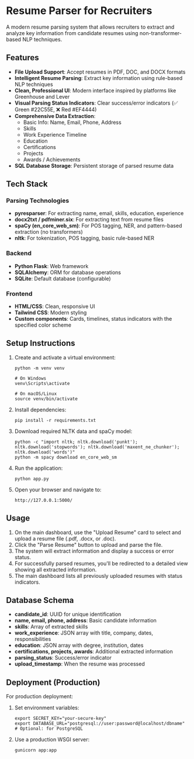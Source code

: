 # Resume Parser for Recruiters

A modern resume parsing system that allows recruiters to extract and analyze key information from candidate resumes using non-transformer-based NLP techniques.

## Features

- **File Upload Support**: Accept resumes in PDF, DOC, and DOCX formats
- **Intelligent Resume Parsing**: Extract key information using rule-based NLP techniques
- **Clean, Professional UI**: Modern interface inspired by platforms like Greenhouse and Lever
- **Visual Parsing Status Indicators**: Clear success/error indicators (✅ Green #22C55E, ❌ Red #EF4444)
- **Comprehensive Data Extraction**:
  - Basic Info: Name, Email, Phone, Address
  - Skills
  - Work Experience Timeline
  - Education
  - Certifications
  - Projects
  - Awards / Achievements
- **SQL Database Storage**: Persistent storage of parsed resume data

## Tech Stack

### Parsing Technologies
- **pyresparser**: For extracting name, email, skills, education, experience
- **docx2txt / pdfminer.six**: For extracting text from resume files
- **spaCy (en_core_web_sm)**: For POS tagging, NER, and pattern-based extraction (no transformers)
- **nltk**: For tokenization, POS tagging, basic rule-based NER

### Backend
- **Python Flask**: Web framework
- **SQLAlchemy**: ORM for database operations
- **SQLite**: Default database (configurable)

### Frontend
- **HTML/CSS**: Clean, responsive UI
- **Tailwind CSS**: Modern styling
- **Custom components**: Cards, timelines, status indicators with the specified color scheme

## Setup Instructions

1. Create and activate a virtual environment:
   ```
   python -m venv venv
   
   # On Windows
   venv\Scripts\activate
   
   # On macOS/Linux
   source venv/bin/activate
   ```

2. Install dependencies:
   ```
   pip install -r requirements.txt
   ```

3. Download required NLTK data and spaCy model:
   ```
   python -c "import nltk; nltk.download('punkt'); nltk.download('stopwords'); nltk.download('maxent_ne_chunker'); nltk.download('words')"
   python -m spacy download en_core_web_sm
   ```

4. Run the application:
   ```
   python app.py
   ```

5. Open your browser and navigate to:
   ```
   http://127.0.0.1:5000/
   ```

## Usage

1. On the main dashboard, use the "Upload Resume" card to select and upload a resume file (.pdf, .docx, or .doc).
2. Click the "Parse Resume" button to upload and parse the file.
3. The system will extract information and display a success or error status.
4. For successfully parsed resumes, you'll be redirected to a detailed view showing all extracted information.
5. The main dashboard lists all previously uploaded resumes with status indicators.

## Database Schema

- **candidate_id**: UUID for unique identification
- **name, email, phone, address**: Basic candidate information
- **skills**: Array of extracted skills
- **work_experience**: JSON array with title, company, dates, responsibilities
- **education**: JSON array with degree, institution, dates
- **certifications, projects, awards**: Additional extracted information
- **parsing_status**: Success/error indicator
- **upload_timestamp**: When the resume was processed

## Deployment (Production)

For production deployment:

1. Set environment variables:
   ```
   export SECRET_KEY="your-secure-key"
   export DATABASE_URL="postgresql://user:password@localhost/dbname"  # Optional: for PostgreSQL
   ```

2. Use a production WSGI server:
   ```
   gunicorn app:app
   ```